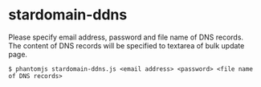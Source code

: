 stardomain-ddns
===============

Please specify email address, password and file name of DNS records.  
The content of DNS records will be specified to textarea of bulk update page.

```
$ phantomjs stardomain-ddns.js <email address> <password> <file name of DNS records>
```
